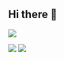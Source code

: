 ## Hi there 👋

<!--
**silbull/silbull** is a ✨ _special_ ✨ repository because its `README.md` (this file) appears on your GitHub profile.

Here are some ideas to get you started:

- 🔭 I’m currently working on ...
- 🌱 I’m currently learning ...
- 👯 I’m looking to collaborate on ...
- 🤔 I’m looking for help with ...
- 💬 Ask me about ...
- 📫 How to reach me: ...
- 😄 Pronouns: ...
- ⚡ Fun fact: ...
-->
[![](	https://img.shields.io/badge/HomePage-111275?style=for-the-badge&logo=vercel&logoColor=white)](https://silbull-github-io.vercel.app/)


![](https://github-readme-stats.vercel.app/api?username=silbull&show_icons=true&theme=tokyonight&hide=stars&hide_border=true&hide_rank=true)
![](https://github-readme-stats.vercel.app/api/top-langs/?username=silbull&hide=jupyter%20notebook,assembly,html&layout=compact&theme=tokyonight&hide_border=true)
